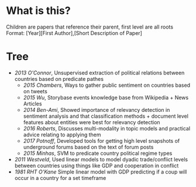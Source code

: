 # What is this?
Children are papers that reference their parent, first level are all roots\
Format: [Year][First Author],[Short Description of Paper]

# Tree
- *2013 O'Connor*, Unsupervised extraction of political relations between countries
    based on predicate pathes
    - *2015 Chambers*, Ways to gather public sentiment on countries based on tweets
    - *2015 Wu*, Storybase events knowledge base from Wikipedia + News Articles
    - *2014 Ben-Ami*, Showed importance of relevancy detection in sentiment analysis
        and that classification methods + document level features about entities
        were best for relevancy detection
    - *2016 Roberts*, Discusses multi-modality in topic models and practical advice
        relating to applying them
    - *2017 Potnoff*, Developed tools for getting high level snapshots of underground
        forums based on the text of forum posts
    - *2015 Minhas*, SVM to predicate country political regime types
- *2011 Westveld*, Used linear models to model dyadic trade/conflict levels between 
    countries using things like GDP and cooperation in conflict
- *1981 RHT O'Kane* Simple linear model with GDP predicting if a coup will occur in a country for
a set timeframe
